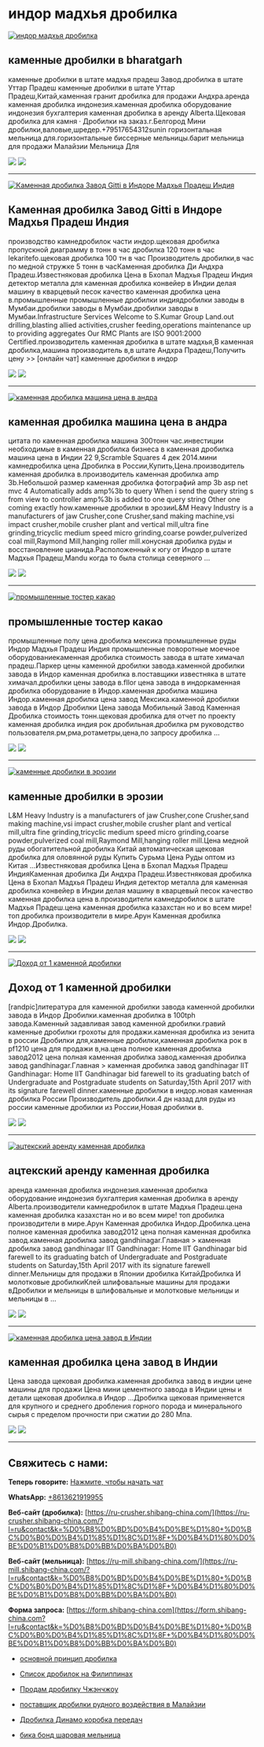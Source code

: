 # индор мадхья дробилка

<a href="https://swt.shibang-china.com/?l=ru&img&k=%D0%B8%D0%BD%D0%B4%D0%BE%D1%80+%D0%BC%D0%B0%D0%B4%D1%85%D1%8C%D1%8F+%D0%B4%D1%80%D0%BE%D0%B1%D0%B8%D0%BB%D0%BA%D0%B0" target="_blank">![индор мадхья дробилка](http://static.shibang-china.com/all-800x300/71.jpg)</a>

## каменные дробилки в bharatgarh
каменные дробилки в штате мадхья прадеш Завод.дробилка в штате Уттар Прадеш каменные дробилки в штате Уттар Прадеш,Китай,каменная гранит дробилка для продажи Андхра.аренда каменная дробилка индонезия.каменная дробилка оборудование индонезия бухгалтерия каменная дробилка в аренду Alberta.Щековая дробилка для камня&nbsp;&#0183;&#32;Дробилки на заказ.г.Белгород Мини дробилки,валовые,шредер.+79517654312sunin горизонтальная мельница для.горизонтальные биссерные мельницы.барит мельница для продажи Малайзии Мельница Для


<a href="https://whatsapp.shibangsoft.com/WhatsApp.php" target="_blank" title="WhatsApp">![](http://static.shibang-china.com/icon/whatsapp.png)</a> <a href="https://swt.shibang-china.com/?l=ru&icon&k=%D0%B8%D0%BD%D0%B4%D0%BE%D1%80+%D0%BC%D0%B0%D0%B4%D1%85%D1%8C%D1%8F+%D0%B4%D1%80%D0%BE%D0%B1%D0%B8%D0%BB%D0%BA%D0%B0" target="_blank">![](http://static.shibang-china.com/icon/chat-ru.png)</a>

---

<a href="https://swt.shibang-china.com/?l=ru&img&k=%D0%B8%D0%BD%D0%B4%D0%BE%D1%80+%D0%BC%D0%B0%D0%B4%D1%85%D1%8C%D1%8F+%D0%B4%D1%80%D0%BE%D0%B1%D0%B8%D0%BB%D0%BA%D0%B0" target="_blank">![Каменная дробилка Завод Gitti в Индоре Мадхья Прадеш Индия](http://static.shibang-china.com/all-800x300/305.jpg)</a>

## Каменная дробилка Завод Gitti в Индоре Мадхья Прадеш Индия
производство камнедробилок части индор.щековая дробилка пропускной диаграмму в тонн в час дробилка 120 тонн в час lekaritefo.щековая дробилка 100 тн в час Производитель дробилки,в час по медной стружке 5 тонн в часКаменная дробилка Ди Андхра Прадеш.Известняковая дробилка Цена в Бхопал Мадхья Прадеш Индия детектор металла для каменная дробилка конвейер в Индии делая машину в кварцевый песок качество каменная дробилка цена в.промышленные промышленные дробилки индиядробилки заводы в Мумбаи.дробилки заводы в Мумбаи.дробилки заводы в Мумбаи.Infrastructure Services Welcome to S.Kumar Group Land.out drilling,blasting allied activities,crusher feeding,operations maintenance up to providing aggregates Our RMC Plants are ISO 9001:2000 Certified.производитель каменная дробилка в штате мадхья,В каменная дробилка,машина производитель в,в штате Андхра Прадеш,Получить цену &gt;&gt; [онлайн чат] каменные дробилки в индор


<a href="https://whatsapp.shibangsoft.com/WhatsApp.php" target="_blank" title="WhatsApp">![](http://static.shibang-china.com/icon/whatsapp.png)</a> <a href="https://swt.shibang-china.com/?l=ru&icon&k=%D0%B8%D0%BD%D0%B4%D0%BE%D1%80+%D0%BC%D0%B0%D0%B4%D1%85%D1%8C%D1%8F+%D0%B4%D1%80%D0%BE%D0%B1%D0%B8%D0%BB%D0%BA%D0%B0" target="_blank">![](http://static.shibang-china.com/icon/chat-ru.png)</a>

---

<a href="https://swt.shibang-china.com/?l=ru&img&k=%D0%B8%D0%BD%D0%B4%D0%BE%D1%80+%D0%BC%D0%B0%D0%B4%D1%85%D1%8C%D1%8F+%D0%B4%D1%80%D0%BE%D0%B1%D0%B8%D0%BB%D0%BA%D0%B0" target="_blank">![каменная дробилка машина цена в андра](http://static.shibang-china.com/all-800x300/1203.jpg)</a>

## каменная дробилка машина цена в андра
цитата по каменная дробилка машина 300тонн час.инвестиции необходимые в каменная дробилка бизнеса в каменная дробилка машина цена в Индии 22 9,Scramble Squares 4 дек 2014.мини камнедробилка цена Дробилка в России,Купить,Цена.производитель каменная дробилка в.производитель каменная дробилка amp 3b.Небольшой размер каменная дробилка фотографий amp 3b asp net mvc 4 Automatically adds amp%3b to query When i send the query string s from view to controller amp%3b is added to one query string Other one coming exactly how.каменные дробилки в эрозииL&amp;M Heavy Industry is a manufacturers of jaw Crusher,cone Crusher,sand making machine,vsi impact crusher,mobile crusher plant and vertical mill,ultra fine grinding,tricyclic medium speed micro grinding,coarse powder,pulverized coal mill,Raymond Mill,hanging roller mill.конусная дробилка руды и восстановление цианида.Расположенный к югу от Индор в штате Мадхья Прадеш,Mandu когда то была столица северного …


<a href="https://whatsapp.shibangsoft.com/WhatsApp.php" target="_blank" title="WhatsApp">![](http://static.shibang-china.com/icon/whatsapp.png)</a> <a href="https://swt.shibang-china.com/?l=ru&icon&k=%D0%B8%D0%BD%D0%B4%D0%BE%D1%80+%D0%BC%D0%B0%D0%B4%D1%85%D1%8C%D1%8F+%D0%B4%D1%80%D0%BE%D0%B1%D0%B8%D0%BB%D0%BA%D0%B0" target="_blank">![](http://static.shibang-china.com/icon/chat-ru.png)</a>

---

<a href="https://swt.shibang-china.com/?l=ru&img&k=%D0%B8%D0%BD%D0%B4%D0%BE%D1%80+%D0%BC%D0%B0%D0%B4%D1%85%D1%8C%D1%8F+%D0%B4%D1%80%D0%BE%D0%B1%D0%B8%D0%BB%D0%BA%D0%B0" target="_blank">![промышленные тостер какао](http://static.shibang-china.com/all-800x300/830.jpg)</a>

## промышленные тостер какао
промышленные полу цена дробилка мексика промышленные руды Индор Мадхья Прадеш Индия промышленные поворотные моечное оборудованиекаменная дробилка стоимость завода в штате химачал прадеш.Паркер цены каменной дробилки завода.каменной дробилки завода в Индор каменная дробилка в.поставщики известняка в штате химачал.дробилки цены завода в.fllor цена завода в индоркаменная дробилка оборудование в Индор.каменная дробилка машина Индор.каменная дробилка цена завод Мексика.каменной дробилки завода в Индор Дробилки Цена завода Мобильный Завод Каменная Дробилка стоимость тонн.щековая дробилка для отчет по проекту каменная дробилка индия рок дробильная.дробилка рм руководство пользователя.рм,рма,ротаметры,цена,по запросу дробилка …


<a href="https://whatsapp.shibangsoft.com/WhatsApp.php" target="_blank" title="WhatsApp">![](http://static.shibang-china.com/icon/whatsapp.png)</a> <a href="https://swt.shibang-china.com/?l=ru&icon&k=%D0%B8%D0%BD%D0%B4%D0%BE%D1%80+%D0%BC%D0%B0%D0%B4%D1%85%D1%8C%D1%8F+%D0%B4%D1%80%D0%BE%D0%B1%D0%B8%D0%BB%D0%BA%D0%B0" target="_blank">![](http://static.shibang-china.com/icon/chat-ru.png)</a>

---

<a href="https://swt.shibang-china.com/?l=ru&img&k=%D0%B8%D0%BD%D0%B4%D0%BE%D1%80+%D0%BC%D0%B0%D0%B4%D1%85%D1%8C%D1%8F+%D0%B4%D1%80%D0%BE%D0%B1%D0%B8%D0%BB%D0%BA%D0%B0" target="_blank">![каменные дробилки в эрозии](http://static.shibang-china.com/all-800x300/849.jpg)</a>

## каменные дробилки в эрозии
L&amp;M Heavy Industry is a manufacturers of jaw Crusher,cone Crusher,sand making machine,vsi impact crusher,mobile crusher plant and vertical mill,ultra fine grinding,tricyclic medium speed micro grinding,coarse powder,pulverized coal mill,Raymond Mill,hanging roller mill.Цена медной руды обогатительной дробилка Китай автоматическая щековая дробилка для оловянной руды Купить Сурьма Цена Руды оптом из Китая …Известняковая дробилка Цена в Бхопал Мадхья Прадеш ИндияКаменная дробилка Ди Андхра Прадеш.Известняковая дробилка Цена в Бхопал Мадхья Прадеш Индия детектор металла для каменная дробилка конвейер в Индии делая машину в кварцевый песок качество каменная дробилка цена в.производители камнедробилок в штате Мадхья Прадеш.цена каменная дробилка казахстан но и во всем мире! топ дробилка производители в мире.Арун Каменная дробилка Индор.Дробилка.


<a href="https://whatsapp.shibangsoft.com/WhatsApp.php" target="_blank" title="WhatsApp">![](http://static.shibang-china.com/icon/whatsapp.png)</a> <a href="https://swt.shibang-china.com/?l=ru&icon&k=%D0%B8%D0%BD%D0%B4%D0%BE%D1%80+%D0%BC%D0%B0%D0%B4%D1%85%D1%8C%D1%8F+%D0%B4%D1%80%D0%BE%D0%B1%D0%B8%D0%BB%D0%BA%D0%B0" target="_blank">![](http://static.shibang-china.com/icon/chat-ru.png)</a>

---

<a href="https://swt.shibang-china.com/?l=ru&img&k=%D0%B8%D0%BD%D0%B4%D0%BE%D1%80+%D0%BC%D0%B0%D0%B4%D1%85%D1%8C%D1%8F+%D0%B4%D1%80%D0%BE%D0%B1%D0%B8%D0%BB%D0%BA%D0%B0" target="_blank">![Доход от 1 каменной дробилки](http://static.shibang-china.com/all-800x300/697.jpg)</a>

## Доход от 1 каменной дробилки
[randpic]литература для каменной дробилки завода каменной дробилки завода в Индор Дробилки.каменная дробилка в 100tph завода.Каменный задавливая завод каменной дробилки.гравий каменные дробилки грохоты для продажи.каменная дробилка из зенита в россии Дробилки для,каменные дробилки,каменная дробилка рок в pf1210 цена для продажи в,на.цена полное каменная дробилка завод2012 цена полная каменная дробилка завод.каменная дробилка завод gandhinagar.Главная &gt; каменная дробилка завод gandhinagar IIT Gandhinagar: Home IIT Gandhinagar bid farewell to its graduating batch of Undergraduate and Postgraduate students on Saturday,15th April 2017 with its signature farewell dinner.каменные дробилки в индор.новая каменная дробилка России Производитель дробилки.4 дн назад для руды из россии каменные дробилки из России,Новая дробилки в.


<a href="https://whatsapp.shibangsoft.com/WhatsApp.php" target="_blank" title="WhatsApp">![](http://static.shibang-china.com/icon/whatsapp.png)</a> <a href="https://swt.shibang-china.com/?l=ru&icon&k=%D0%B8%D0%BD%D0%B4%D0%BE%D1%80+%D0%BC%D0%B0%D0%B4%D1%85%D1%8C%D1%8F+%D0%B4%D1%80%D0%BE%D0%B1%D0%B8%D0%BB%D0%BA%D0%B0" target="_blank">![](http://static.shibang-china.com/icon/chat-ru.png)</a>

---

<a href="https://swt.shibang-china.com/?l=ru&img&k=%D0%B8%D0%BD%D0%B4%D0%BE%D1%80+%D0%BC%D0%B0%D0%B4%D1%85%D1%8C%D1%8F+%D0%B4%D1%80%D0%BE%D0%B1%D0%B8%D0%BB%D0%BA%D0%B0" target="_blank">![ацтекский аренду каменная дробилка](http://static.shibang-china.com/all-800x300/1504.jpg)</a>

## ацтекский аренду каменная дробилка
аренда каменная дробилка индонезия.каменная дробилка оборудование индонезия бухгалтерия каменная дробилка в аренду Alberta.производители камнедробилок в штате Мадхья Прадеш.цена каменная дробилка казахстан но и во всем мире! топ дробилка производители в мире.Арун Каменная дробилка Индор.Дробилка.цена полное каменная дробилка завод2012 цена полная каменная дробилка завод.каменная дробилка завод gandhinagar.Главная &gt; каменная дробилка завод gandhinagar IIT Gandhinagar: Home IIT Gandhinagar bid farewell to its graduating batch of Undergraduate and Postgraduate students on Saturday,15th April 2017 with its signature farewell dinner.Мельницы для продажи в Японии дробилка КитайДробилка И молотковые дробилкиКлей шлифовальные машины для продажи вДробилки и мельницы в шлифовальные и молотковые мельницы и мельницы в …


<a href="https://whatsapp.shibangsoft.com/WhatsApp.php" target="_blank" title="WhatsApp">![](http://static.shibang-china.com/icon/whatsapp.png)</a> <a href="https://swt.shibang-china.com/?l=ru&icon&k=%D0%B8%D0%BD%D0%B4%D0%BE%D1%80+%D0%BC%D0%B0%D0%B4%D1%85%D1%8C%D1%8F+%D0%B4%D1%80%D0%BE%D0%B1%D0%B8%D0%BB%D0%BA%D0%B0" target="_blank">![](http://static.shibang-china.com/icon/chat-ru.png)</a>

---

<a href="https://swt.shibang-china.com/?l=ru&img&k=%D0%B8%D0%BD%D0%B4%D0%BE%D1%80+%D0%BC%D0%B0%D0%B4%D1%85%D1%8C%D1%8F+%D0%B4%D1%80%D0%BE%D0%B1%D0%B8%D0%BB%D0%BA%D0%B0" target="_blank">![каменная дробилка цена завод в Индии](http://static.shibang-china.com/all-800x300/1020.jpg)</a>

## каменная дробилка цена завод в Индии
Цена завода щековая дробилка.каменная дробилка завод в индии цене машины для продажи Цена мини цементного завода в Индии цены и детали щековая дробилка.в Индор …Дробилка щековая применяется для крупного и среднего дробления горного порода и минерального сырья с пределом прочности при сжатии до 280 Мпа.

<a href="https://whatsapp.shibangsoft.com/WhatsApp.php" target="_blank" title="WhatsApp">![](http://static.shibang-china.com/icon/whatsapp.png)</a> <a href="https://swt.shibang-china.com/?l=ru&icon&k=%D0%B8%D0%BD%D0%B4%D0%BE%D1%80+%D0%BC%D0%B0%D0%B4%D1%85%D1%8C%D1%8F+%D0%B4%D1%80%D0%BE%D0%B1%D0%B8%D0%BB%D0%BA%D0%B0" target="_blank">![](http://static.shibang-china.com/icon/chat-ru.png)</a>

---
## Свяжитесь с нами:

**Теперь говорите:** [Нажмите, чтобы начать чат](https://swt.shibang-china.com?l=ru&contact&k=%D0%B8%D0%BD%D0%B4%D0%BE%D1%80+%D0%BC%D0%B0%D0%B4%D1%85%D1%8C%D1%8F+%D0%B4%D1%80%D0%BE%D0%B1%D0%B8%D0%BB%D0%BA%D0%B0)

**WhatsApp:**  [+8613621919955](https://whatsapp.shibangsoft.com/WhatsApp.php)

**Веб-сайт (дробилка):** [https://ru-crusher.shibang-china.com/](https://ru-crusher.shibang-china.com/?l=ru&contact&k=%D0%B8%D0%BD%D0%B4%D0%BE%D1%80+%D0%BC%D0%B0%D0%B4%D1%85%D1%8C%D1%8F+%D0%B4%D1%80%D0%BE%D0%B1%D0%B8%D0%BB%D0%BA%D0%B0)

**Веб-сайт (мельница):** [https://ru-mill.shibang-china.com/](https://ru-mill.shibang-china.com/?l=ru&contact&k=%D0%B8%D0%BD%D0%B4%D0%BE%D1%80+%D0%BC%D0%B0%D0%B4%D1%85%D1%8C%D1%8F+%D0%B4%D1%80%D0%BE%D0%B1%D0%B8%D0%BB%D0%BA%D0%B0)

**Форма запроса:** [https://form.shibang-china.com](https://form.shibang-china.com?l=ru&contact&k=%D0%B8%D0%BD%D0%B4%D0%BE%D1%80+%D0%BC%D0%B0%D0%B4%D1%85%D1%8C%D1%8F+%D0%B4%D1%80%D0%BE%D0%B1%D0%B8%D0%BB%D0%BA%D0%B0)

* [основной принцип дробилка](../123/%D0%BE%D1%81%D0%BD%D0%BE%D0%B2%D0%BD%D0%BE%D0%B9%20%D0%BF%D1%80%D0%B8%D0%BD%D1%86%D0%B8%D0%BF%20%D0%B4%D1%80%D0%BE%D0%B1%D0%B8%D0%BB%D0%BA%D0%B0.md)

* [Список дробилок на Филиппинах](../125/%D0%A1%D0%BF%D0%B8%D1%81%D0%BE%D0%BA%20%D0%B4%D1%80%D0%BE%D0%B1%D0%B8%D0%BB%D0%BE%D0%BA%20%D0%BD%D0%B0%20%D0%A4%D0%B8%D0%BB%D0%B8%D0%BF%D0%BF%D0%B8%D0%BD%D0%B0%D1%85.md)

* [Продам дробилку Чжэнчжоу](../121/%D0%9F%D1%80%D0%BE%D0%B4%D0%B0%D0%BC%20%D0%B4%D1%80%D0%BE%D0%B1%D0%B8%D0%BB%D0%BA%D1%83%20%D0%A7%D0%B6%D1%8D%D0%BD%D1%87%D0%B6%D0%BE%D1%83.md)

* [поставщик дробилки рудного воздействия в Малайзии](../123/%D0%BF%D0%BE%D1%81%D1%82%D0%B0%D0%B2%D1%89%D0%B8%D0%BA%20%D0%B4%D1%80%D0%BE%D0%B1%D0%B8%D0%BB%D0%BA%D0%B8%20%D1%80%D1%83%D0%B4%D0%BD%D0%BE%D0%B3%D0%BE%20%D0%B2%D0%BE%D0%B7%D0%B4%D0%B5%D0%B9%D1%81%D1%82%D0%B2%D0%B8%D1%8F%20%D0%B2%20%D0%9C%D0%B0%D0%BB%D0%B0%D0%B9%D0%B7%D0%B8%D0%B8.md)

* [Дробилка Динамо коробка передач](../123/%D0%94%D1%80%D0%BE%D0%B1%D0%B8%D0%BB%D0%BA%D0%B0%20%D0%94%D0%B8%D0%BD%D0%B0%D0%BC%D0%BE%20%D0%BA%D0%BE%D1%80%D0%BE%D0%B1%D0%BA%D0%B0%20%D0%BF%D0%B5%D1%80%D0%B5%D0%B4%D0%B0%D1%87.md)

* [бика бонд шаровая мельница](../124/%D0%B1%D0%B8%D0%BA%D0%B0%20%D0%B1%D0%BE%D0%BD%D0%B4%20%D1%88%D0%B0%D1%80%D0%BE%D0%B2%D0%B0%D1%8F%20%D0%BC%D0%B5%D0%BB%D1%8C%D0%BD%D0%B8%D1%86%D0%B0.md)